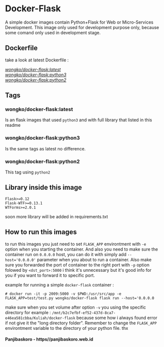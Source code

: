 # Docker-Flask 
  
A simple docker images contain Python+Flask for Web or Micro-Services Development. This image only used for development purpose only, because some comand only used in development stage. 

## Dockerfile

take a look at latest Dockerfile :

_[wongko/docker-flask:latest](/Dockerfile)_<br/>
_[wongko/docker-flask:python3](/Dockerfile)_ <br/>
_[wongko/docker-flask:python2](/python2/Dockerfile)_

## Tags 

### wongko/docker-flask:latest
Is an flask images that used ```python3``` and with full library that listed in this readme

### wongko/docker-flask:python3
Is the same tags as latest no difference.

### wongko/docker-flask:python2
This tag using ```python2```

## Library inside this image

```
Flask>=0.12
Flask-WTF>=0.13.1
WTForms>=2.0.1
```

soon more library will be added in requirements.txt 

## How to run this images 

to run this images you just need to set ```FLASK_APP``` environtment with ```-e``` option when you starting the container. And also you need to make sure the container run on ```0.0.0.0``` host, you can do it with simply add ```--host='0.0.0.0'``` parameter when you about to run a container. Also make sure you forwarded the port of container to the right port with ```-p``` option folowed by ```<dst_port>:5000``` i think it's unnecessary but it's good info for you if you want to forward it to specific port.

example for running a simple ```docker-flask``` container :

```
# docker run -it -p 2009:5000 -v $PWD:/usr/src/app -e FLASK_APP=test/test.py wongko/docker-flask flask run --host='0.0.0.0
```

make sure when you set volume after option ```-v``` you using the specific directory for example : ```/mnt/b2c7efbf-ef52-437d-8ca7-e46ea581cbba/Kuliah/docker-flask``` because some how i always found error if not give it the "long directory folder". Remember to change the ```FLASK_APP``` environtment variable to the directory of your python file. thx 

#### Panjibaskoro - https//panjibaskoro.web.id


